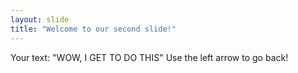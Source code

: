 ```yaml
---
layout: slide
title: "Welcome to our second slide!"
---
```

Your text: "WOW, I GET TO DO THIS"
Use the left arrow to go back!
